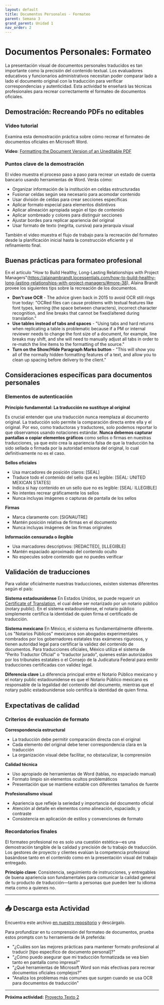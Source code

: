 ```yaml
---
layout: default
title: Documentos Personales - Formateo
parent: Semana 3
grand_parent: Unidad 1
nav_order: 2
---
```


# Documentos Personales: Formateo

La presentación visual de documentos personales traducidos es tan importante como la precisión del contenido textual. Los evaluadores educativos y funcionarios administrativos necesitan poder comparar lado a lado el documento original con la traducción para verificar correspondencias y autenticidad. Esta actividad te enseñará las técnicas profesionales para recrear correctamente el formateo de documentos oficiales.

## Demostración: Recreando PDFs no editables

### Video tutorial

Examina esta demostración práctica sobre cómo recrear el formateo de documentos oficiales en Microsoft Word.

**Video**: [Formatting the Document Version of an Uneditable PDF](https://youtu.be/f7tYpNnp-Wo)

### Puntos clave de la demostración

El video muestra el proceso paso a paso para recrear un estado de cuenta bancario usando herramientas de Word. Verás cómo:

- Organizar información de la institución en celdas estructuradas
- Fusionar celdas según sea necesario para acomodar contenido
- Usar división de celdas para crear secciones específicas
- Aplicar formato especial para elementos distintivos
- Aplicar alineación apropiada según el tipo de contenido
- Aplicar sombreado y colores para distinguir secciones
- Ajustar bordes para replicar apariencia del original
- Usar formato de texto (negrita, cursiva) para jerarquía visual

También el video muestra el flujo de trabajo para la recreación del formateo desde la planificación inicial hasta la construcción eficiente y el refinamiento final.

## Buenas prácticas para formateo profesional

En el artículo "How to Build Healthy, Long-Lasting Relationships with Project Managers"(https://alainambrandt.locessentials.com/how-to-build-healthy-long-lasting-relationships-with-project-managers/#more-38), Alaina Brandt provee los siguientes tips sobre la recreación de los documentos.

- **Don't use OCR** - The advice given back in 2015 to avoid OCR still rings true today: "OCRed files can cause problems with textual features like font types, kerning (the space between characters), incorrect character recognition, and line breaks that cannot be fixed/altered during translation."
- **Use tables instead of tabs and spaces** - "Using tabs and hard returns when replicating a table is problematic because if a PM or internal reviewer needs to change the font size of a document, for example, line breaks may shift, and she will need to manually adjust all tabs in order to re-match the line items to the formatting of the source."
- **Turn on the Show/Hide Paragraph Marks button** - "This will show you all of the normally hidden formatting features of a text, and allow you to clean up spacing before delivery to the client."

## Consideraciones específicas para documentos personales

### Elementos de autenticación

**Principio fundamental: La traducción no sustituye al original**

Es crucial entender que una traducción nunca reemplaza al documento original. La traducción solo permite la comparación directa entre ella y el original. Por eso, como traductoras y traductores, solo podemos reportar lo que observamos usando notaciones estándar. **Nunca debemos capturar pantallas o copiar elementos gráficos** como sellos o firmas en nuestras traducciones, ya que esto crea la apariencia falsa de que la traducción ha sido sellada o firmada por la autoridad emisora del original, lo cual definitivamente no es el caso.

**Sellos oficiales**
- Usa marcadores de posición claros: [SEAL]
- Traduce todo el contenido del sello que es legible: [SEAL: UNITED MEXICAN STATES]
- Indica si hay contenido en un sello que no es legible: [SEAL: ILLEGIBLE]
- No intentes recrear gráficamente los sellos
- Nunca incluyas imágenes o capturas de pantalla de los sellos

**Firmas**
- Marca claramente con: [SIGNAUTRE]
- Mantén posición relativa de firmas en el documento
- Nunca incluyas imágenes de las firmas originales

**Información censurada o ilegible**
- Usa marcadores descriptivos: [REDACTED], [ILLEGIBLE]
- Mantén espaciado aproximado del contenido oculto
- No especules sobre contenido que no puedes verificar

## Validación de traducciones

Para validar oficialmente nuestras traducciones, existen sistemas diferentes según el país:

**Sistema estadounidense**
En Estados Unidos, se puede requerir un [Certificate of Translation](https://immigrantjustice.org/sites/default/files/Appendix%20J%20-%20Certificates%20of%20Translation%20for%20Foreign%20Affidavits%20and%20Documents.pdf), el cual debe ser notarizado por un notario público (notary public). En el sistema estadounidense, el notario público simplemente certifica la identidad de quien firma el certificado de traducción.

**Sistema mexicano**
En México, el sistema es fundamentalmente diferente. Los "Notarios Públicos" mexicanos son abogados experimentales nombrados por los gobernadores estatales tras exámenes rigurosos, y tienen autoridad legal para certificar la validez del contenido de documentos. Para traducciones oficiales, México utiliza el sistema de "Perito Traductor Oficial" o "traductor jurado", quienes están autorizados por los tribunales estatales o el Consejo de la Judicatura Federal para emitir traducciones certificadas con validez legal.

**Diferencia clave**
La diferencia principal entre el Notario Público mexicano y el notary public estadounidense es que el Notario Público mexicano es responsable de la legalidad del contenido del documento, mientras que el notary public estadounidense solo certifica la identidad de quien firma.

## Expectativas de calidad

### Criterios de evaluación de formato

**Correspondencia estructural**
- La traducción debe permitir comparación directa con el original
- Cada elemento del original debe tener correspondencia clara en la traducción
- La organización visual debe facilitar, no obstaculizar, la comprensión

**Calidad técnica**
- Uso apropiado de herramientas de Word (tablas, no espaciado manual)
- Formato limpio sin elementos ocultos problemáticos
- Presentación que se mantiene estable con diferentes tamaños de fuente

**Profesionalismo visual**
- Apariencia que refleje la seriedad y importancia del documento oficial
- Atención al detalle en elementos como alineación, espaciado, y contraste
- Consistencia en aplicación de estilos y convenciones de formato

### Recordatorios finales

El formateo profesional no es solo una cuestión estética—es una demostración tangible de la calidad y precisión de tu trabajo de traducción. Los gestores de proyecto y clientes evalúan la competencia profesional basándose tanto en el contenido como en la presentación visual del trabajo entregado.

**Principio clave**: Consistencia, seguimiento de instrucciones, y entregables de buena apariencia son fundamentales para comunicar la calidad general de tu producto de traducción—tanto a personas que pueden leer tu idioma meta como a quienes no.

---

## 📥 Descarga esta Actividad

Encuentra este archivo [en nuestro repositorio](https://github.com/alainamb/uic_tr18-trad-inversa-es-en/blob/main/unidad1/semana3/docs-personales-formateo.md) y descárgalo.

Para profundizar en tu comprensión del formateo de documentos, prueba estos prompts con tu herramienta de IA preferida:

- "¿Cuáles son las mejores prácticas para mantener formato profesional al traducir [tipo específico de documento personal]?"
- "¿Cómo puedo asegurar que mi traducción formatizada se vea bien tanto en pantalla como impresa?"
- "¿Qué herramientas de Microsoft Word son más efectivas para recrear documentos oficiales complejos?"
- "Analiza los problemas más comunes que surgen cuando se usa OCR para documentos de traducción"

---

**Próxima actividad:** [Proyecto Texto 2](./proyecto-texto2.md)

